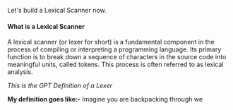 Let's build a Lexical Scanner now.

<h4>What is a Lexical Scanner</h4>

A lexical scanner (or lexer for short) is a fundamental component in the process of compiling or interpreting a programming language. Its primary function is to break down a sequence of characters in the source code into meaningful units, called tokens. This process is often referred to as lexical analysis.

<i>This is the GPT Definition of a Lexer</i>

<b>My definition goes like:-</b>
Imagine you are backpacking through we